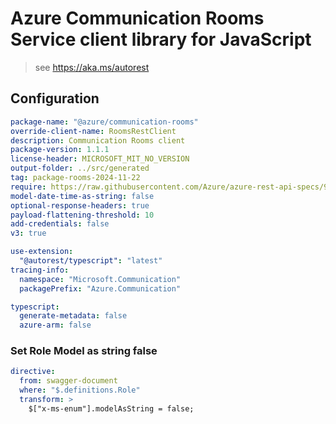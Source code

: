 # Azure Communication Rooms Service client library for JavaScript

> see https://aka.ms/autorest

## Configuration

```yaml
package-name: "@azure/communication-rooms"
override-client-name: RoomsRestClient
description: Communication Rooms client
package-version: 1.1.1
license-header: MICROSOFT_MIT_NO_VERSION
output-folder: ../src/generated
tag: package-rooms-2024-11-22
require: https://raw.githubusercontent.com/Azure/azure-rest-api-specs/91813ca7a287fe944262e992413ce4d51d987276/specification/communication/data-plane/Rooms/readme.md
model-date-time-as-string: false
optional-response-headers: true
payload-flattening-threshold: 10
add-credentials: false
v3: true

use-extension:
  "@autorest/typescript": "latest"
tracing-info:
  namespace: "Microsoft.Communication"
  packagePrefix: "Azure.Communication"

typescript:
  generate-metadata: false
  azure-arm: false
```

### Set Role Model as string false

```yaml
directive:
  from: swagger-document
  where: "$.definitions.Role"
  transform: >
    $["x-ms-enum"].modelAsString = false;
```
